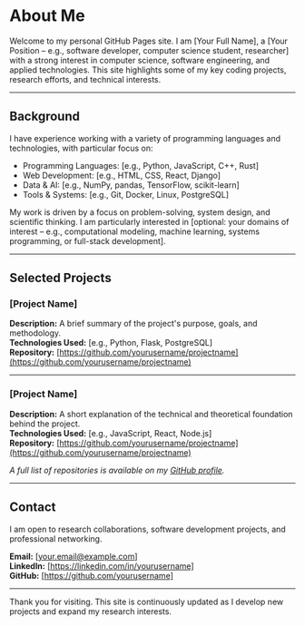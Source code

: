 # About Me

Welcome to my personal GitHub Pages site. I am [Your Full Name], a [Your Position – e.g., software developer, computer science student, researcher] with a strong interest in computer science, software engineering, and applied technologies. This site highlights some of my key coding projects, research efforts, and technical interests.

---

## Background

I have experience working with a variety of programming languages and technologies, with particular focus on:

- Programming Languages: [e.g., Python, JavaScript, C++, Rust]
- Web Development: [e.g., HTML, CSS, React, Django]
- Data & AI: [e.g., NumPy, pandas, TensorFlow, scikit-learn]
- Tools & Systems: [e.g., Git, Docker, Linux, PostgreSQL]

My work is driven by a focus on problem-solving, system design, and scientific thinking. I am particularly interested in [optional: your domains of interest – e.g., computational modeling, machine learning, systems programming, or full-stack development].

---

## Selected Projects

### [Project Name]
**Description:** A brief summary of the project's purpose, goals, and methodology.  
**Technologies Used:** [e.g., Python, Flask, PostgreSQL]  
**Repository:** [https://github.com/yourusername/projectname](https://github.com/yourusername/projectname)

---

### [Project Name]
**Description:** A short explanation of the technical and theoretical foundation behind the project.  
**Technologies Used:** [e.g., JavaScript, React, Node.js]  
**Repository:** [https://github.com/yourusername/projectname](https://github.com/yourusername/projectname)

*A full list of repositories is available on my [GitHub profile](https://github.com/yourusername).*

---

## Contact

I am open to research collaborations, software development projects, and professional networking.

**Email:** [your.email@example.com]  
**LinkedIn:** [https://linkedin.com/in/yourusername]  
**GitHub:** [https://github.com/yourusername]

---

Thank you for visiting. This site is continuously updated as I develop new projects and expand my research interests.
